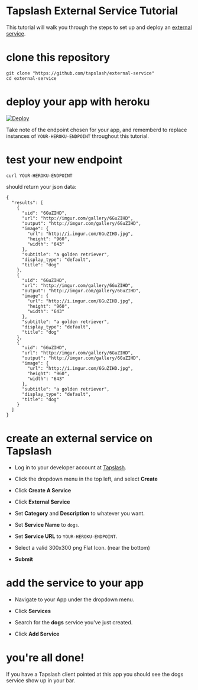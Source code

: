 # Tapslash External Service Tutorial

This tutorial will walk you through the steps to set up and deploy an [external service](http://documentation.tapslash.com/docs/external-services).

# clone this repository

```
git clone "https://github.com/tapslash/external-service"
cd external-service
```

# deploy your app with heroku

[![Deploy](https://www.herokucdn.com/deploy/button.svg)](https://heroku.com/deploy?template=https://github.com/tapslash/external-service/)

Take note of the endpoint chosen for your app, and rememberd to replace instances of `YOUR-HEROKU-ENDPOINT` throughout this tutorial.

# test your new endpoint

```
curl YOUR-HEROKU-ENDPOINT
```

should return your json data:

```
{
  "results": [
    {
      "uid": "6GuZIHD",
      "url": "http://imgur.com/gallery/6GuZIHD",
      "output": "http://imgur.com/gallery/6GuZIHD",
      "image": {
        "url": "http://i.imgur.com/6GuZIHD.jpg",
        "height": "960",
        "width": "643"
      },
      "subtitle": "a golden retriever",
      "display_type": "default",
      "title": "dog"
    },
    {
      "uid": "6GuZIHD",
      "url": "http://imgur.com/gallery/6GuZIHD",
      "output": "http://imgur.com/gallery/6GuZIHD",
      "image": {
        "url": "http://i.imgur.com/6GuZIHD.jpg",
        "height": "960",
        "width": "643"
      },
      "subtitle": "a golden retriever",
      "display_type": "default",
      "title": "dog"
    },
    {
      "uid": "6GuZIHD",
      "url": "http://imgur.com/gallery/6GuZIHD",
      "output": "http://imgur.com/gallery/6GuZIHD",
      "image": {
        "url": "http://i.imgur.com/6GuZIHD.jpg",
        "height": "960",
        "width": "643"
      },
      "subtitle": "a golden retriever",
      "display_type": "default",
      "title": "dog"
    }
  ]
}
```

# create an external service on Tapslash

- Log in to your developer account at [Tapslash](http://developer.tapslash.com/).

- Click the dropdown menu in the top left, and select **Create**

- Click **Create A Service**

- Click **External Service**

- Set **Category** and **Description** to whatever you want.

- Set **Service Name** to `dogs`.

- Set **Service URL** to `YOUR-HEROKU-ENDPOINT`.

- Select a valid 300x300 png Flat Icon. (near the bottom)

- **Submit**

# add the service to your app

- Navigate to your App under the dropdown menu.

- Click **Services**

- Search for the **dogs** service you've just created.

- Click **Add Service**

# you're all done!

If you have a Tapslash client pointed at this app you should see the dogs service show up in your bar.

